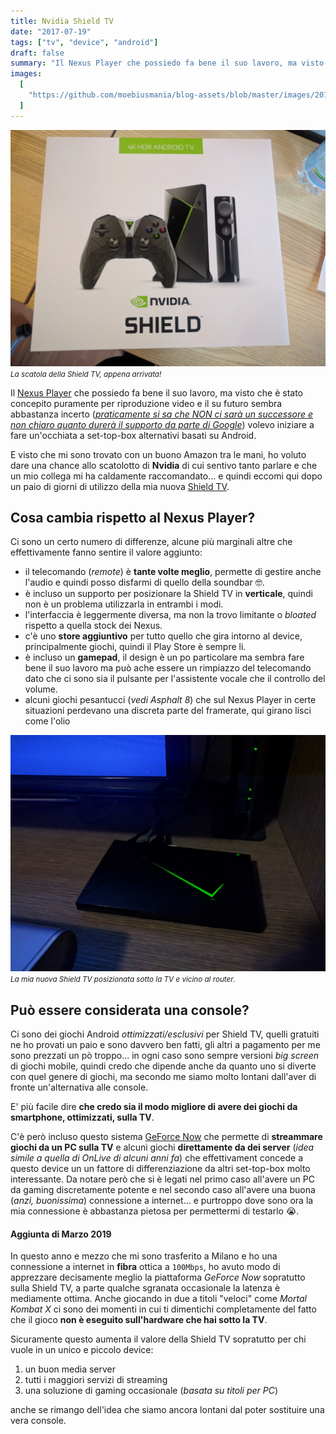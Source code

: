 ```yaml
---
title: Nvidia Shield TV
date: "2017-07-19"
tags: ["tv", "device", "android"]
draft: false
summary: "Il Nexus Player che possiedo fa bene il suo lavoro, ma visto che è stato concepito puramente per riproduzione video e il su futuro sembra abbastanza incerto (praticamente si sa che NON ci sarà un successore e non chiaro quanto durerà il supporto da parte di Google) volevo iniziare a fare un'occhiata a set-top-box alternativi basati su Android."
images:
  [
    "https://github.com/moebiusmania/blog-assets/blob/master/images/2017/IMG_20170712_141947.jpeg?raw=true",
  ]
---
```


![La scatola della Shield TV, appena arrivata!](https://github.com/moebiusmania/blog-assets/blob/master/images/2017/IMG_20170712_141947.jpeg?raw=true) <small>_La scatola della Shield TV, appena arrivata!_</small>

Il [Nexus Player](https://it.wikipedia.org/wiki/Nexus_Player) che possiedo fa bene il suo lavoro, ma visto che è stato concepito puramente per riproduzione video e il su futuro sembra abbastanza incerto (_[praticamente si sa che NON ci sarà un successore e non chiaro quanto durerà il supporto da parte di Google](/post/addio-nexus)_) volevo iniziare a fare un'occhiata a set-top-box alternativi basati su Android.

E visto che mi sono trovato con un buono Amazon tra le mani, ho voluto dare una chance allo scatolotto di **Nvidia** di cui sentivo tanto parlare e che un mio collega mi ha caldamente raccomandato... e quindi eccomi qui dopo un paio di giorni di utilizzo della mia nuova [Shield TV](https://www.nvidia.com/it-it/shield/).

## Cosa cambia rispetto al Nexus Player?

Ci sono un certo numero di differenze, alcune più marginali altre che effettivamente fanno sentire il valore aggiunto:

- il telecomando (_remote_) è **tante volte meglio**, permette di gestire anche l'audio e quindi posso disfarmi di quello della soundbar 🤓.
- è incluso un supporto per posizionare la Shield TV in **verticale**, quindi non è un problema utilizzarla in entrambi i modi.
- l'interfaccia è leggermente diversa, ma non la trovo limitante o _bloated_ rispetto a quella stock dei Nexus.
- c'è uno **store aggiuntivo** per tutto quello che gira intorno al device, principalmente giochi, quindi il Play Store è sempre li.
- è incluso un **gamepad**, il design è un po particolare ma sembra fare bene il suo lavoro ma può ache essere un rimpiazzo del telecomando dato che ci sono sia il pulsante per l'assistente vocale che il controllo del volume.
- alcuni giochi pesantucci (_vedi Asphalt 8_) che sul Nexus Player in certe situazioni perdevano una discreta parte del framerate, qui girano lisci come l'olio

![La mia nuova Shield TV posizionata sotto la TV e vicino al router.](https://github.com/moebiusmania/blog-assets/blob/master/images/2017/IMG_20170712_220743.jpeg?raw=true) <small>_La mia nuova Shield TV posizionata sotto la TV e vicino al router._</small>

## Può essere considerata una console?

Ci sono dei giochi Android _ottimizzati/esclusivi_ per Shield TV, quelli gratuiti ne ho provati un paio e sono davvero ben fatti, gli altri a pagamento per me sono prezzati un pò troppo... in ogni caso sono sempre versioni _big screen_ di giochi mobile, quindi credo che dipende anche da quanto uno si diverte con quel genere di giochi, ma secondo me siamo molto lontani dall'aver di fronte un'alternativa alle console.

E' più facile dire **che credo sia il modo migliore di avere dei giochi da smartphone, ottimizzati, sulla TV**.

C'è però incluso questo sistema [GeForce Now](https://www.nvidia.com/it-it/geforce-now/) che permette di **streammare giochi da un PC sulla TV** e alcuni giochi **direttamente da dei server** (_idea simile a quella di OnLive di alcuni anni fa_) che effettivament concede a questo device un un fattore di differenziazione da altri set-top-box molto interessante. Da notare però che si è legati nel primo caso all'avere un PC da gaming discretamente potente e nel secondo caso all'avere una buona (_anzi, buonissima_) connessione a internet... e purtroppo dove sono ora la mia connessione è abbastanza pietosa per permettermi di testarlo 😭.

#### Aggiunta di Marzo 2019

In questo anno e mezzo che mi sono trasferito a Milano e ho una connessione a internet in **fibra** ottica a `100Mbps`, ho avuto modo di apprezzare decisamente meglio la piattaforma _GeForce Now_ sopratutto sulla Shield TV, a parte qualche sgranata occasionale la latenza è mediamente ottima. Anche giocando in due a titoli "veloci" come _Mortal Kombat X_ ci sono dei momenti in cui ti dimentichi completamente del fatto che il gioco **non è eseguito sull'hardware che hai sotto la TV**.

Sicuramente questo aumenta il valore della Shield TV sopratutto per chi vuole in un unico e piccolo device:

1. un buon media server
2. tutti i maggiori servizi di streaming
3. una soluzione di gaming occasionale (_basata su titoli per PC_)

anche se rimango dell'idea che siamo ancora lontani dal poter sostituire una vera console.
